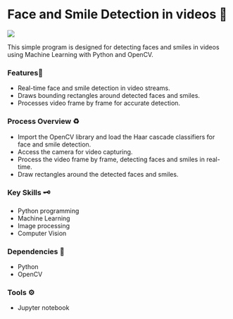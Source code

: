 # Face and Smile Detection in videos 🤖
<a class="header-badge" target="_blank" href="https://www.linkedin.com/in/david-owoniyi"><img src="https://img.shields.io/badge/style--5eba00.svg?label=LinkedIn&logo=linkedin&style=social"></a>

This simple program is designed for detecting faces and smiles in videos using Machine Learning with Python and OpenCV.

### Features📍
* Real-time face and smile detection in video streams.
* Draws bounding rectangles around detected faces and smiles.
* Processes video frame by frame for accurate detection.

### Process Overview ♻️
* Import the OpenCV library and load the Haar cascade classifiers for face and smile detection.
* Access the camera for video capturing.
* Process the video frame by frame, detecting faces and smiles in real-time.
* Draw rectangles around the detected faces and smiles.

### Key Skills 🗝️
* Python programming
* Machine Learning
* Image processing
* Computer Vision

### Dependencies 🔽
* Python
* OpenCV

### Tools ⚙️
* Jupyter notebook

